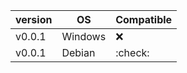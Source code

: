 | version | OS | Compatible |
| -------| ------- | --------- |
| v0.0.1 | Windows |  :x:      |
| v0.0.1 | Debian  |  :check:  |